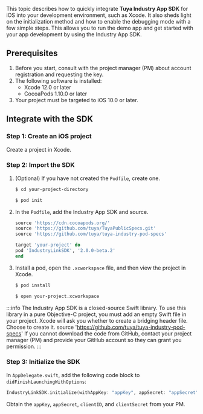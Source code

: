 This topic describes how to quickly integrate **Tuya Industry App SDK** for iOS into your development environment, such as Xcode. It also sheds light on the initialization method and how to enable the debugging mode with a few simple steps. This allows you to run the demo app and get started with your app development by using the Industry App SDK.

## Prerequisites

1. Before you start, consult with the project manager (PM) about account registration and requesting the key.
2. The following software is installed:
   - Xcode 12.0 or later
   - CocoaPods 1.10.0 or later
3. Your project must be targeted to iOS 10.0 or later.

## Integrate with the SDK

### Step 1: Create an iOS project

Create a project in Xcode.

### Step 2: Import the SDK

1. (Optional) If you have not created the `Podfile`, create one.

	```bash
	$ cd your-project-directory
	```

	```bash
	$ pod init
	```

2. In the `Podfile`, add the Industry App SDK and source.

	```ruby
	source 'https://cdn.cocoapods.org/'
	source 'https://github.com/tuya/TuyaPublicSpecs.git'
	source 'https://github.com/tuya/tuya-industry-pod-specs'

	target 'your-project' do
	pod 'IndustryLinkSDK', '2.0.0-beta.2'
	end
	```

3. Install a pod, open the `.xcworkspace` file, and then view the project in Xcode.

	```bash
	$ pod install
	```

	```bash
	$ open your-project.xcworkspace
	```

:::info
The Industry App SDK is a closed-source Swift library. To use this library in a pure Objective-C project, you must add an empty Swift file in your project. Xcode will ask you whether to create a bridging header file. Choose to create it.
source 'https://github.com/tuya/tuya-industry-pod-specs'
If you cannot download the code from GitHub, contact your project manager (PM) and provide your GitHub account so they can grant you permission.
:::

### Step 3: Initialize the SDK

In `AppDelegate.swift`, add the following code block to `didFinishLaunchingWithOptions`:

```swift
IndustryLinkSDK.initialize(withAppKey: "appKey", appSecret: "appSecret", clientId: "clientID", clientSecret: "clientSecret")
```

Obtain the `appKey`, `appSecret`, `clientID`, and `clientSecret` from your PM.
